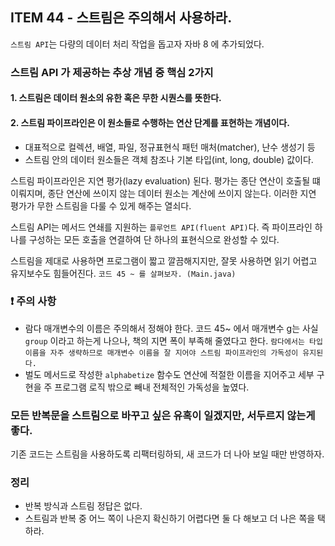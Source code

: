 ## ITEM 44 - 스트림은 주의해서 사용하라.

`스트림 API`는 다량의 데이터 처리 작업을 돕고자 자바 8 에 추가되었다.

### 스트림 API 가 제공하는 추상 개념 중 핵심 2가지
#### 1. 스트림은 데이터 원소의 유한 혹은 무한 시퀀스를 뜻한다.
#### 2. 스트림 파이프라인은 이 원소들로 수행하는 연산 단계를 표현하는 개념이다.
- 대표적으로 컬렉션, 배열, 파일, 정규표현식 패턴 매처(matcher), 난수 생성기 등
- 스트림 안의 데이터 원소들은 객체 참조나 기본 타입(int, long, double) 값이다.

스트림 파이프라인은 지연 평가(lazy evaluation) 된다. 평가는 종단 연산이 호출될 떄 이뤄지며, 종단 연산에 쓰이지 않는 데이터 원소는 계산에 쓰이지 않는다.
이러한 지연 평가가 무한 스트림을 다룰 수 있게 해주는 열쇠다.

스트림 API는 메서드 연쇄를 지원하는 `플루언트 API(fluent API)`다. 즉 파이프라인 하나를 구성하는 모든 호출을 연결하여 단 하나의 표현식으로 완성할 수 있다.

스트림을 제대로 사용하면 프로그램이 짧고 깔끔해지지만, 잘못 사용하면 읽기 어렵고 유지보수도 힘들어진다. `코드 45 ~ 를 살펴보자. (Main.java)`

### ❗️ 주의 사항
- 람다 매개변수의 이름은 주의해서 정해야 한다. 코드 45~ 에서 매개변수 g는 사실 `group` 이라고 하는게 나으나, 책의 지면 폭이 부족해 줄였다고 한다. `람다에서는 타입 이름을 자주 생략하므로 매개변수 이름을 잘 지어야 스트림 파이프라인의 가독성이 유지된다.`
- 벌도 메서드로 작성한 `alphabetize` 함수도 연산에 적절한 이름을 지어주고 세부 구현을 주 프로그램 로직 밖으로 빼내 전체적인 가독성을 높였다.

### 모든 반복문을 스트림으로 바꾸고 싶은 유혹이 일겠지만, 서두르지 않는게 좋다.
기존 코드는 스트림을 사용하도록 리팩터링하되, 새 코드가 더 나아 보일 때만 반영하자.

### 정리
- 반복 방식과 스트림 정답은 없다.
- 스트림과 반복 중 어느 쪽이 나은지 확신하기 어렵다면 둘 다 해보고 더 나은 쪽을 택하라.